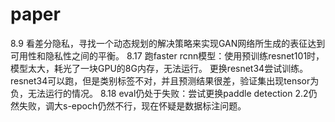 # paper
8.9
  看差分隐私，寻找一个动态规划的解决策略来实现GAN网络所生成的表征达到可用性和隐私性之间的平衡。
8.17
跑faster rcnn模型：使用预训练resnet101时，模型太大，耗光了一块GPU的8G内存，无法运行。 更换resnet34尝试训练。
resnet34可以跑，但是类别标签不对，并且预测结果很差，验证集出现tensor为负，无法运行的情况。
8.18
eval仍处于失败：尝试更换paddle detection 2.2仍然失败，调大s-epoch仍然不行，现在怀疑是数据标注问题。
